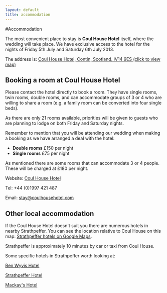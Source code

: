 ```yaml
---
layout: default
title: accommodation
---
```


#Accommodation

The most convenient place to stay is **Coul House Hotel** itself, where the wedding will take place. 
We have exclusive access to the hotel for the nights of Friday 5th July and Saturday 6th July 2013. 

The address is:
[Coul House Hotel, Contin, Scotland, IV14 9ES (click to view map)](https://maps.google.co.uk/maps/ms?msa=0&amp;msid=216947055802982788673.0004c80143f8399bd2190&amp;ie=UTF8&amp;t=m&amp;source=embed&amp;ll=57.585087,-4.476929&amp;spn=0.353352,0.878906&amp;z=10)


## Booking a room at Coul House Hotel

Please contact the hotel directly to book a room. They have single rooms, twin rooms, double rooms, and can accommodate groups of 3 or 4 who are willing to share a room (e.g. a family room can be converted into four single beds).

As there are only 21 rooms available, priorities will be given to guests who are planning to lodge on both Friday and Saturday nights.

Remember to mention that you will be attending our wedding when making a booking as we have arranged a deal with the hotel:

* **Double rooms** £150 per night
* **Single rooms** £75 per night

As mentioned there are some rooms that can accommodate 3 or 4 people. These will be charged at £180 per night.

Website: [Coul House Hotel](http://www.coulhousehotel.com/index.asp)

Tel: +44 (0)1997 421 487

Email: [stay@coulhousehotel.com](mailto:stay@coulhousehotel.com)


## Other local accommodation

If the Coul House Hotel doesn't suit you there are numerous hotels in nearby Strathpeffer. You can see the location relative to Coul House on this map: [Strathpeffer hotels on Google Maps](https://maps.google.com/maps?q=strathpeffer+hotels&hl=en&sll=42.310264,-71.111702&sspn=0.044558,0.090895&hq=hotels&hnear=Strathpeffer,+Highland,+United+Kingdom&t=m&z=14).

Strathpeffer is approximately 10 minutes by car or taxi from Coul House.

Some specific hotels in Strathpeffer worth looking at:

[Ben Wyvis Hotel](http://www.crerarhotels.com/ourhotels/ben_wyvis_hotel/)

[Strathpeffer Hotel](http://strathpefferhotel.co.uk/)

[Mackay's Hotel](http://www.mackaysstrathpeffer.com/)
